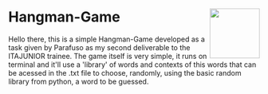 # Hangman-Game<img align="right" src="https://thumbs.gfycat.com/DimPowerlessBallpython-size_restricted.gif" width="100">
Hello there, this is a simple Hangman-Game developed as a task given by Parafuso as my second deliverable to the ITAJUNIOR trainee.
The game itself is very simple, it runs on terminal and it'll use a 'library' of words and contexts of this words that can be acessed in the .txt file
to choose, randomly, using the basic random library from python, a word to be guessed.


